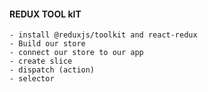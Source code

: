 #### REDUX TOOL kIT
    - install @reduxjs/toolkit and react-redux
    - Build our store 
    - connect our store to our app 
    - create slice
    - dispatch (action) 
    - selector